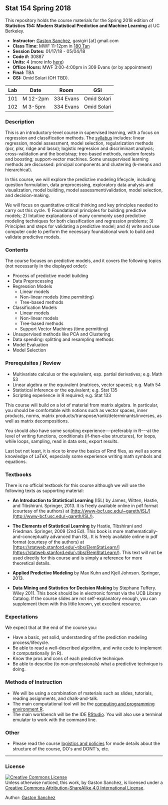 ## Stat 154 Spring 2018

This repository holds the course materials for the Spring 2018 edition of 
__Statistics 154: Modern Statistical Prediction and Machine Learning__ at UC Berkeley.


- __Instructor:__ [Gaston Sanchez](http://gastonsanchez.com),  gasigiri [at] gmail.com
- __Class Time:__ MWF 11-12pm in [180 Tan](http://www.berkeley.edu/map?tan)
- __Session Dates:__ 01/17/18 - 05/04/18
- __Code #:__ 30887
- __Units:__ 4 (more info [here](http://classes.berkeley.edu/content/2018-spring-stat-154-001-lec-001))
- __Office Hours:__ MWF 3:00-4:00pm in 309 Evans (or by appointment)
- __Final:__ TBA
- __GSI:__ Omid Solari (OH TBD). 


| Lab | Date      | Room         | GSI             |
|-----|-----------|--------------|-----------------|
| 101 | M 12-2pm  | 334 Evans    | Omid Solari     |
| 102 | M 3-5pm   | 334 Evans    | Omid Solari     |



### Description

This is an introductory-level course in supervised learning, with a focus on regression and classification methods. The [syllabus](syllabus) includes: linear regression, model assessment, model selection, regularization methods (pcr, plsr, ridge and lasso); logistic regression and  discriminant analysis; cross-validation and the bootstrap; tree-based methods, random forests and boosting; support-vector machines. Some unsupervised learning methods are discussed: principal components and clustering (k-means and hierarchical).

In this course, we will explore the predictive modeling lifecycle, including question formulation, data preprocessing, exploratory data analysis and visualization, model building, model assessment/validation, model selection, and decision-making.​ 

We will focus on quantitative critical thinking​ and key principles needed to carry out this cycle. 1) Foundational principles for building predictive models; 2) Intuitive explanations of many commonly used predictive modeling techniques for both classification and regression problems; 3) Principles and steps for validating a predictive model; and 4) write and use computer code to perform the necessary foundational work to build and validate predictive models.



### Contents

The course focuses on predictive models, and it covers the following 
topics (not necessarily in the displayed order):

- Process of predictive model building
- Data Preprocessing
- Regression Models
    + Linear models
    + Non-linear models (time permitting)
    + Tree-based methods
- Classification Models
    + Linear models
    + Non-linear models
    + Tree-based methods
    + Support Vector Machines (time permitting)
- Unsupervised methods like PCA and Clustering
- Data spending: splitting and resampling methods
- Model Evaluation
- Model Selection



### Prerequisites / Review

- Multivariate calculus or the equivalent, esp. partial derivatives; e.g. Math 53
- Linear algebra or the equivalent (matrices, vector spaces); e.g. Math 54
- Statistical inference or the equivalent; e.g. Stat 135
- Scripting experience in R required; e.g. Stat 133

This course will build on a lot of material from matrix algebra. In particular, you should be comfortable with notions such as vector spaces, inner products, norms, matrix products/transpose/rank/determinants/inverses, as well as matrix decompositions. 

You should also have some scripting experience---preferably in R---at the level of writing functions, conditionals (if-then-else structures), for loops, while loops, sampling, read in data sets, export results.

Last but not least, it is nice to know the basics of Rmd files, as well as some knowledge of LaTeX, especially some experience writing math symbols and equations.



### Textbooks

There is no official textbook for this course although we will use the following texts as supporting material:

- __An Introduction to Statistical Learning__ (ISL) by James, Witten, Hastie, and Tibshirani. Springer, 2013. It is freely available online in pdf format (courtesy of the authors) at [http://www-bcf.usc.edu/~gareth/ISL/](http://www-bcf.usc.edu/~gareth/ISL/).

- __The Elements of Statistical Learning__ by Hastie, Tibshirani and Friedman. Springer, 2009 (2nd Ed). This book is more mathematically-and-conceptually advanced than ISL. It is freely available online in pdf format (courtesy of the authors) at [https://statweb.stanford.edu/~tibs/ElemStatLearn/](https://statweb.stanford.edu/~tibs/ElemStatLearn/). This text will not be used directly for this course and is simply a reference for more theoretical details.

- __Applied Predictive Modeling__ by Max Kuhn and Kjell Johnson. Springer, 2013.

- __Data Mining and Statistics for Decision Making__ by Stephane Tuffery. Wiley 2011.
This book should be in electronic format via the UCB Library Catalog. If the course slides are not self-explanatory enough, you can supplement them with this little known, yet excellent resource.



### Expectations

We expect that at the end of the course you:

- Have a basic, yet solid, understanding of the prediction modeling process/lifecycle.
- Be able to read a well-described algorithm, and write code to implement it 
computationally (in R).
- Know the pros and cons of each predictive technique.
- Be able to describe (to non-professionals) what a predictive technique is doing.



### Methods of Instruction

- We will be using a combination of materials such as slides, tutorials, 
reading assignments, and chalk-and-talk.
- The main computational tool will be the [computing and programming environment R](https://www.r-project.org/). 
- The main workbench will be the IDE [RStudio](https://www.rstudio.com/).
You will also use a terminal emulator to work with the command line.



### Other

- Please read the course [logistics and policies](syllabus/policies.md) for mode details
about the structure of the course, DO's and DONT's, etc.



-----

### License

<a rel="license" href="http://creativecommons.org/licenses/by-sa/4.0/"><img alt="Creative Commons License" style="border-width:0" src="https://i.creativecommons.org/l/by-sa/4.0/88x31.png" /></a><br />Unless otherwise noticed, this work, by Gaston Sanchez, is licensed under a <a rel="license" href="http://creativecommons.org/licenses/by-sa/4.0/">Creative Commons Attribution-ShareAlike 4.0 International License</a>.

Author: [Gaston Sanchez](http://gastonsanchez.com)
